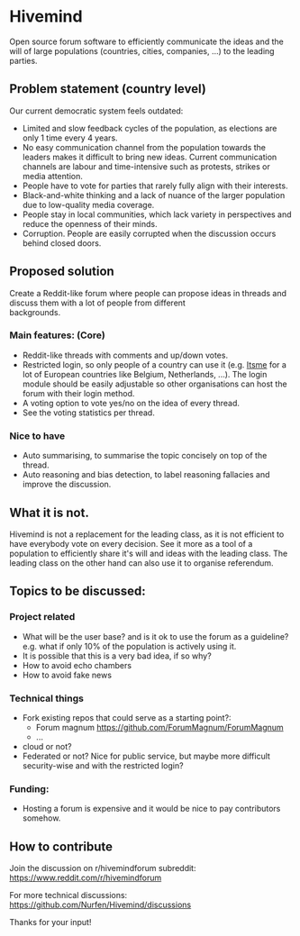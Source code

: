 # Hivemind

Open source forum software to efficiently communicate the 
 ideas and the will of large populations (countries, cities, companies, …) to the leading parties.


## Problem statement (country level)

Our current democratic system feels outdated:

- Limited and slow feedback cycles of the population, as elections are only 1 time every 4 years.
- No easy communication channel from the population towards the
leaders makes it difficult to bring new ideas. Current communication
channels are labour and time-intensive such as protests, strikes or
media attention.
- People have to vote for parties that rarely fully align with their interests.
- Black-and-white thinking and a lack of nuance of the larger population due to low-quality media coverage.
- People stay in local communities, which lack variety in perspectives and reduce the openness of their minds.
- Corruption. People are easily corrupted when the discussion occurs behind closed doors.

## Proposed solution

Create a Reddit-like forum where people can propose ideas 
 in threads and discuss them with a lot of people from different  
backgrounds.

### Main features: (Core)

- Reddit-like threads with comments and up/down votes.
- Restricted login, so only people of a country can use it (e.g. [Itsme](https://www.itsme-id.com/en-BE/get-started) for a lot of European countries like Belgium, Netherlands, ...). The login module should be easily adjustable so other
organisations can host the forum with their login method.
- A voting option to vote yes/no on the idea of every thread.
- See the voting statistics per thread.

### Nice to have

- Auto summarising, to summarise the topic concisely on top of the thread.
- Auto reasoning and bias detection, to label reasoning fallacies and improve the discussion.

## What it is not.

Hivemind is not a replacement for the leading class, as it
  is not efficient to have everybody vote on every decision. See it 
more as a tool of a population to efficiently share it's will and ideas with the leading class. The leading class on the other hand can also use it to organise referendum.


## Topics to be discussed:


### Project related

- What will be the user base? and is it ok to use the forum as a
guideline? e.g. what if only 10% of the population is actively using it.
- It is possible that this is a very bad idea, if so why?
- How to avoid echo chambers
- How to avoid fake news


### Technical things

- Fork existing repos that could serve as a starting point?:
    - Forum magnum https://github.com/ForumMagnum/ForumMagnum
    - ...
- cloud or not?
- Federated or not? Nice for public service, but maybe more difficult security-wise and with the restricted login?


### Funding:

- Hosting a forum is expensive and it would be nice to pay contributors somehow.


## How to contribute

Join the discussion on r/hivemindforum subreddit: https://www.reddit.com/r/hivemindforum

For more technical discussions: https://github.com/Nurfen/Hivemind/discussions

Thanks for your input!